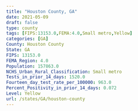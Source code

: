 ```yaml
---
title: "Houston County, GA"
date: 2021-05-09
draft: false
type: county
tags: [FIPS:13153.0,FEMA:4.0,Small metro,Yellow]
categories: [GA]
County: Houston County
State: GA
FIPS: 13153.0
FEMA_Region: 4.0
Population: 157863.0
NCHS_Urban_Rural_Classification: Small metro
Tests_in_prior_14_days: 1520.0
Fourteen_day_test_rate_per_100000: 963.0
Percent_Positivity_in_prior_14_days: 0.072
Level: Yellow
url: /states/GA/houston-county
---
```



